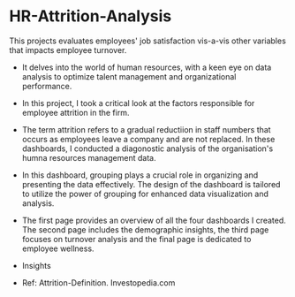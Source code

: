 # HR-Attrition-Analysis
This projects evaluates employees' job satisfaction vis-a-vis other variables that impacts employee turnover.

-  It delves into the world of human resources, with a keen eye on data analysis to optimize talent management and organizational performance.

 - In this project, I took a critical look at the factors responsible for employee attrition in the firm. 

 - The term attrition refers to a gradual reductiion in staff numbers that occurs as employees leave a company and are not replaced. In these dashboards, I conducted a diagonostic analysis of the organisation's humna resources management data.

 - In this dashboard, grouping plays a crucial role in organizing and presenting the data effectively. The design of the dashboard is tailored to utilize the power of grouping for enhanced data visualization and analysis.
 
 - The first page provides an overview of all the four dashboards I created. The second page includes the demographic insights, the third page focuses on turnover analysis and the final page is dedicated to employee wellness.

 - Insights

 - Ref: Attrition-Definition. Investopedia.com
